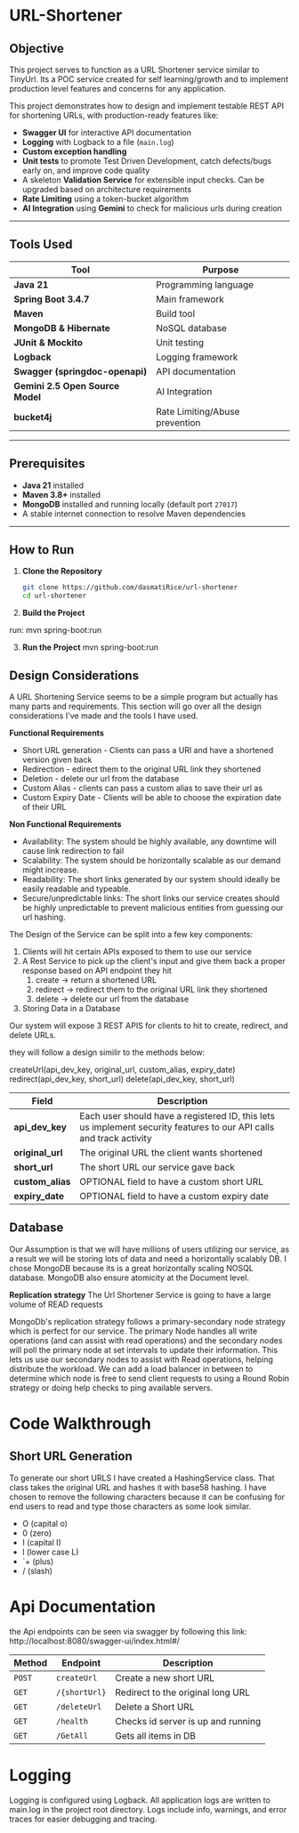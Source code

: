 # URL-Shortener


## Objective

This project serves to function as a URL Shortener service similar to TinyUrl. Its a POC service created for self learning/growth and to implement production level features and concerns for any application. 

This project demonstrates how to design and implement testable REST API for shortening URLs, with production-ready features like:
- **Swagger UI** for interactive API documentation
- **Logging** with Logback to a file (`main.log`)
- **Custom exception handling**
- **Unit tests** to promote Test Driven Development, catch defects/bugs early on, and improve code quality
- A skeleton **Validation Service** for extensible input checks. Can be upgraded based on architecture requirements
- **Rate Limiting** using a token-bucket algorithm
- **AI Integration** using **Gemini** to check for malicious urls during creation

---

## Tools Used

| Tool                             | Purpose                        |
| -------------------------------- | ------------------------------ |
| **Java 21**                      | Programming language           |
| **Spring Boot 3.4.7**            | Main framework                 |
| **Maven**                        | Build tool                     |
| **MongoDB & Hibernate**          | NoSQL database                 |
| **JUnit & Mockito**              | Unit testing                   |
| **Logback**                      | Logging framework              |
| **Swagger (springdoc-openapi)**  | API documentation              |
| **Gemini 2.5 Open Source Model** | AI Integration                 |
| **bucket4j**                     | Rate Limiting/Abuse prevention |




---

## Prerequisites

- **Java 21** installed  
- **Maven 3.8+** installed  
- **MongoDB** installed and running locally (default port `27017`)  
- A stable internet connection to resolve Maven dependencies

---

## How to Run

1. **Clone the Repository**
   ```bash
   git clone https://github.com/dasmatiRice/url-shortener
   cd url-shortener
   
2. **Build the Project**

run:  mvn spring-boot:run

3. **Run the Project**
	mvn spring-boot:run


## Design Considerations

A URL Shortening Service seems to be a simple program but actually has many parts and requirements. This section will go over all the design considerations I've made and the tools I have used.

**Functional Requirements**
- Short URL generation - Clients can pass a URl and have a shortened version given back
- Redirection - edirect them to the original URL link they shortened
- Deletion - delete our url from the database
- Custom Alias - clients can pass a custom alias to save their url as
- Custom Expiry Date - Clients will be able to choose the expiration date of their URL

**Non Functional Requirements**
- Availability: The system should be highly available, any downtime will cause link redirection to fail
- Scalability: The system should be horizontally scalable as our demand might increase.
- Readability: The short links generated by our system should ideally be easily readable and typeable.
- Secure/unpredictable links: The short links our service creates should be highly unpredictable to prevent malicious entities from guessing our url hashing.


The Design of the Service can be split into a few key components:

1. Clients will hit certain APIs exposed to them to use our service
2. A Rest Service to pick up the client's input and give them back a proper response based on API endpoint they hit
   1. create -> return a shortened URL
   2. redirect -> redirect them to the original URL link they shortened
   3. delete -> delete our url from the database
3. Storing Data in a Database

Our system will expose 3 REST APIS for clients to hit to create, redirect, and delete URLs.

they will follow a design similir to the methods below:

createUrl(api_dev_key, original_url, custom_alias, expiry_date)
redirect(api_dev_key, short_url)
delete(api_dev_key, short_url)

| Field            | Description                                                                                                         |
| ---------------- | ------------------------------------------------------------------------------------------------------------------- |
| **api_dev_key**  | Each user should have a registered ID, this lets us implement security features to our API calls and track activity |
| **original_url** | The original URL the client wants shortened                                                                         |
| **short_url**    | The short URL our service gave back                                                                                 |
| **custom_alias** | OPTIONAL field to have a custom short URL                                                                           |
| **expiry_date**  | OPTIONAL field to have a custom expiry date                                                                         |

## Database
Our Assumption is that we will have millions of users utilizing our service, as a result we will be storing lots of data and need a horizontally scalably DB. I chose MongoDB
because its is a great horizontally scaling NOSQL database. MongoDB also ensure atomicity at the Document level.

**Replication strategy**
 The Url Shortener Service is going to have a large volume of READ requests 

 MongoDb's replication strategy  follows a primary-secondary node strategy which is perfect for our service. The primary Node handles all write operations (and can assist with read operations) and the secondary nodes will poll the primary node at set intervals to update their information. This lets us use our secondary nodes to assist with Read operations, helping distribute the workload. We can add a load balancer in between to determine which node is free to send client requests to using a Round Robin strategy or doing help checks to ping available servers.


# Code Walkthrough

## Short URL Generation

To generate our short URLS I have created a HashingService class. That class takes the original URL and hashes it with base58 hashing. I have chosen to remove the 
following characters because it can be confusing for end users to read and type those characters as some look similar.
- O (capital o)
- 0 (zero)
- I (capital I)
- l (lower case L)
- `+ (plus)
- / (slash)



# Api Documentation

the Api endpoints can be seen via swagger by following this link:
http://localhost:8080/swagger-ui/index.html#/ 

| Method | Endpoint      | Description                        |
| ------ | ------------- | ---------------------------------- |
| `POST` | `createUrl`   | Create a new short URL             |
| `GET`  | `/{shortUrl}` | Redirect to the original long URL  |
| `GET`  | `/deleteUrl`  | Delete a Short URL                 |
| `GET`  | `/health`     | Checks id server is up and running |
| `GET`  | `/GetAll`     | Gets all items in DB               |


# Logging
Logging is configured using Logback.
All application logs are written to main.log in the project root directory.
Logs include info, warnings, and error traces for easier debugging and tracing.
